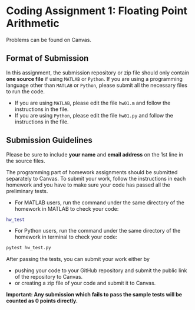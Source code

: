 # Coding Assignment 1: Floating Point Arithmetic

Problems can be found on Canvas.

## Format of Submission

In this assignment, the submission repository or zip file should only contain **one source file** if using ``MATLAB`` or ``Python``. If you are using a programming language other than ``MATLAB`` or ``Python``, please submit all the necessary files to run the code.

- If you are using ``MATLAB``, please edit the file ``hw01.m`` and follow the instructions in the file.
- If you are using ``Python``, please edit the file ``hw01.py`` and follow the instructions in the file.

## Submission Guidelines

Please be sure to include **your name** and **email address** on the 1st line in the source files.

The programming part of homework assignments should be submitted separately to Canvas. To submit your work, follow the instructions in each homework and you have to make sure your code has passed all the preliminary tests.

- For MATLAB users, run the command under the same directory of the homework in MATLAB to check your code:

```matlab
hw_test
```

- For Python users, run the command under the same directory of the homework in terminal to check your code:

```bash
pytest hw_test.py
```

After passing the tests, you can submit your work either by

- pushing your code to your GitHub repository and submit the public link of the repository to Canvas.
- or creating a zip file of your code and submit it to Canvas.

**Important: Any submission which fails to pass the sample tests will be counted as 0 points directly.**

